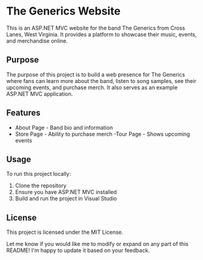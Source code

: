
# The Generics Website

This is an ASP.NET MVC website for the band The Generics from Cross Lanes, West Virginia. It provides a platform to showcase their music, events, and merchandise online. 

## Purpose

The purpose of this project is to build a web presence for The Generics where fans can learn more about the band, listen to song samples, see their upcoming events, and purchase merch. It also serves as an example ASP.NET MVC application.

## Features

- About Page - Band bio and information 
- Store Page - Ability to purchase merch 
-Tour Page - Shows upcoming events

## Usage

To run this project locally:

1. Clone the repository
2. Ensure you have ASP.NET MVC installed
3. Build and run the project in Visual Studio



## License

This project is licensed under the MIT License.


Let me know if you would like me to modify or expand on any part of this README! I'm happy to update it based on your feedback.